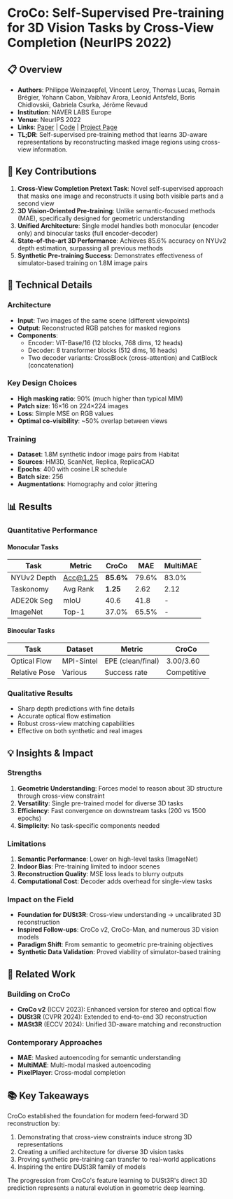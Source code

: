 # CroCo: Self-Supervised Pre-training for 3D Vision Tasks by Cross-View Completion (NeurIPS 2022)

## 📋 Overview
- **Authors**: Philippe Weinzaepfel, Vincent Leroy, Thomas Lucas, Romain Brégier, Yohann Cabon, Vaibhav Arora, Leonid Antsfeld, Boris Chidlovskii, Gabriela Csurka, Jérôme Revaud
- **Institution**: NAVER LABS Europe
- **Venue**: NeurIPS 2022
- **Links**: [Paper](https://arxiv.org/abs/2210.10716) | [Code](https://github.com/naver/croco) | [Project Page](https://croco.europe.naverlabs.com/)
- **TL;DR**: Self-supervised pre-training method that learns 3D-aware representations by reconstructing masked image regions using cross-view information.

## 🎯 Key Contributions

1. **Cross-View Completion Pretext Task**: Novel self-supervised approach that masks one image and reconstructs it using both visible parts and a second view
2. **3D Vision-Oriented Pre-training**: Unlike semantic-focused methods (MAE), specifically designed for geometric understanding
3. **Unified Architecture**: Single model handles both monocular (encoder only) and binocular tasks (full encoder-decoder)
4. **State-of-the-art 3D Performance**: Achieves 85.6% accuracy on NYUv2 depth estimation, surpassing all previous methods
5. **Synthetic Pre-training Success**: Demonstrates effectiveness of simulator-based training on 1.8M image pairs

## 🔧 Technical Details

### Architecture
- **Input**: Two images of the same scene (different viewpoints)
- **Output**: Reconstructed RGB patches for masked regions
- **Components**:
  - Encoder: ViT-Base/16 (12 blocks, 768 dims, 12 heads)
  - Decoder: 8 transformer blocks (512 dims, 16 heads)
  - Two decoder variants: CrossBlock (cross-attention) and CatBlock (concatenation)

### Key Design Choices
- **High masking ratio**: 90% (much higher than typical MIM)
- **Patch size**: 16×16 on 224×224 images
- **Loss**: Simple MSE on RGB values
- **Optimal co-visibility**: ~50% overlap between views

### Training
- **Dataset**: 1.8M synthetic indoor image pairs from Habitat
- **Sources**: HM3D, ScanNet, Replica, ReplicaCAD
- **Epochs**: 400 with cosine LR schedule
- **Batch size**: 256
- **Augmentations**: Homography and color jittering

## 📊 Results

### Quantitative Performance

#### Monocular Tasks
| Task | Metric | CroCo | MAE | MultiMAE |
|------|--------|--------|-----|----------|
| NYUv2 Depth | Acc@1.25 | **85.6%** | 79.6% | 83.0% |
| Taskonomy | Avg Rank | **1.25** | 2.62 | 2.12 |
| ADE20k Seg | mIoU | 40.6 | 41.8 | - |
| ImageNet | Top-1 | 37.0% | 65.5% | - |

#### Binocular Tasks
| Task | Dataset | Metric | CroCo |
|------|---------|--------|--------|
| Optical Flow | MPI-Sintel | EPE (clean/final) | 3.00/3.60 |
| Relative Pose | Various | Success rate | Competitive |

### Qualitative Results
- Sharp depth predictions with fine details
- Accurate optical flow estimation
- Robust cross-view matching capabilities
- Effective on both synthetic and real images

## 💡 Insights & Impact

### Strengths
1. **Geometric Understanding**: Forces model to reason about 3D structure through cross-view constraint
2. **Versatility**: Single pre-trained model for diverse 3D tasks
3. **Efficiency**: Fast convergence on downstream tasks (200 vs 1500 epochs)
4. **Simplicity**: No task-specific components needed

### Limitations
1. **Semantic Performance**: Lower on high-level tasks (ImageNet)
2. **Indoor Bias**: Pre-training limited to indoor scenes
3. **Reconstruction Quality**: MSE loss leads to blurry outputs
4. **Computational Cost**: Decoder adds overhead for single-view tasks

### Impact on the Field
- **Foundation for DUSt3R**: Cross-view understanding → uncalibrated 3D reconstruction
- **Inspired Follow-ups**: CroCo v2, CroCo-Man, and numerous 3D vision models
- **Paradigm Shift**: From semantic to geometric pre-training objectives
- **Synthetic Data Validation**: Proved viability of simulator-based training

## 🔗 Related Work

### Building on CroCo
- **CroCo v2** (ICCV 2023): Enhanced version for stereo and optical flow
- **DUSt3R** (CVPR 2024): Extended to end-to-end 3D reconstruction
- **MASt3R** (ECCV 2024): Unified 3D-aware matching and reconstruction

### Contemporary Approaches
- **MAE**: Masked autoencoding for semantic understanding
- **MultiMAE**: Multi-modal masked autoencoding
- **PixelPlayer**: Cross-modal completion

## 📚 Key Takeaways

CroCo established the foundation for modern feed-forward 3D reconstruction by:
1. Demonstrating that cross-view constraints induce strong 3D representations
2. Creating a unified architecture for diverse 3D vision tasks
3. Proving synthetic pre-training can transfer to real-world applications
4. Inspiring the entire DUSt3R family of models

The progression from CroCo's feature learning to DUSt3R's direct 3D prediction represents a natural evolution in geometric deep learning.
